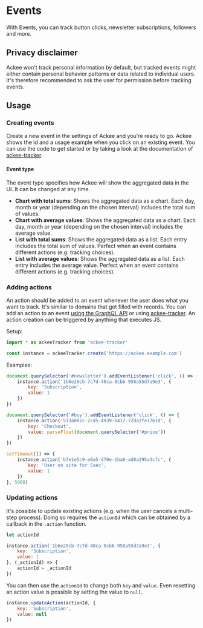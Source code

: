 # Events

With Events, you can track button clicks, newsletter subscriptions, followers and more.

## Privacy disclaimer

Ackee won't track personal information by default, but tracked events might either contain personal behavior patterns or data related to individual users. It's therefore recommended to ask the user for permission before tracking events.

## Usage

### Creating events

Create a new event in the settings of Ackee and you're ready to go. Ackee shows the id and a usage example when you click on an existing event. You can use the code to get started or by taking a look at the documentation of [ackee-tracker](https://github.com/electerious/ackee-tracker).

#### Event type

The event type specifies how Ackee will show the aggregated data in the UI. It can be changed at any time.

- **Chart with total sums**: Shows the aggregated data as a chart. Each day, month or year (depending on the chosen interval) includes the total sum of values.
- **Chart with average values**: Shows the aggregated data as a chart. Each day, month or year (depending on the chosen interval) includes the average value.
- **List with total sums**: Shows the aggregated data as a list. Each entry includes the total sum of values. Perfect when an event contains different actions (e.g. tracking choices).
- **List with average values**: Shows the aggregated data as a list. Each entry includes the average value. Perfect when an event contains different actions (e.g. tracking choices).

### Adding actions

An action should be added to an event whenever the user does what you want to track. It's similar to domains that get filled with records. You can add an action to an event [using the GraphQL API](API.md#Create%20an%20action) or using [ackee-tracker](https://github.com/electerious/ackee-tracker). An action creation can be triggered by anything that executes JS.

Setup:

```js
import * as ackeeTracker from 'ackee-tracker'

const instance = ackeeTracker.create('https://ackee.example.com')
```

Examples:

```js
document.querySelector('#newsletter').addEventListener('click', () => {
	instance.action('1b6e20cb-7c7d-48ca-8cb6-958a55d7a9e3', {
		key: 'Subscription',
		value: 1
	})
})
```

```js
document.querySelector('#buy').addEventListener('click', () => {
	instance.action('513a082c-2cd5-4939-b417-72da2fe1761d', {
		key: 'Checkout',
		value: parseFloat(document.querySelector('#price'))
	})
})
```

```js
setTimeout(() => {
	instance.action('b7e1e5c9-e0a5-470e-bba0-ad8a295a3cfc', {
		key: 'User on site for 5sec',
		value: 1
	})
}, 5000)
```

### Updating actions

It's possible to update existing actions (e.g. when the user cancels a multi-step process). Doing so requires the `actionId` which can be obtained by a callback in the `.action` function.

```js
let actionId

instance.action('1b6e20cb-7c7d-48ca-8cb6-958a55d7a9e3', {
	key: 'Subscription',
	value: 1
}, (_actionId) => {
	actionId = _actionId
})
```

You can then use the `actionId` to change both `key` and `value`. Even resetting an action value is possible by setting the value to `null`.

```js
instance.updateAction(actionId, {
	key: 'Subscription',
	value: null
})
```